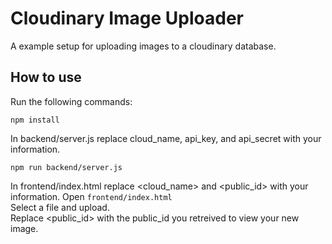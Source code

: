 # Cloudinary Image Uploader
A example setup for uploading images to a cloudinary database.

## How to use
Run the following commands:  
```
npm install
```
In backend/server.js replace cloud_name, api_key, and api_secret with your information.
```
npm run backend/server.js  
```
In frontend/index.html replace <cloud_name> and <public_id> with your information.
Open ```frontend/index.html```  
Select a file and upload.  
Replace <public_id> with the public_id you retreived to view your new image.

